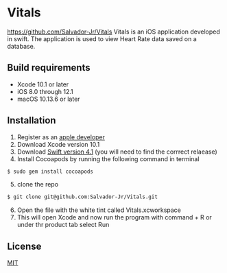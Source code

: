 # Vitals
https://github.com/Salvador-Jr/Vitals
Vitals is an iOS application developed in swift. The application is used to view Heart Rate data saved on a database.


## Build requirements

+ Xcode 10.1 or later
+ iOS 8.0 through 12.1
+ macOS 10.13.6 or later

## Installation
1. Register as an [apple developer](https://developer.apple.com/)
2. Download Xcode version 10.1
3. Download [Swift version 4.1](https://swift.org/download/#releases) (you will need to find the corrrect relaease)
4. Install Cocoapods by running the following command in terminal
```bash
$ sudo gem install cocoapods
```
5. clone the repo
```bash
$ git clone git@github.com:Salvador-Jr/Vitals.git
```
6. Open the file with the white tint called Vitals.xcworkspace
7. This will open Xcode and now run the program with command + R or under thr product tab select Run

## License
[MIT](https://choosealicense.com/licenses/mit/)
